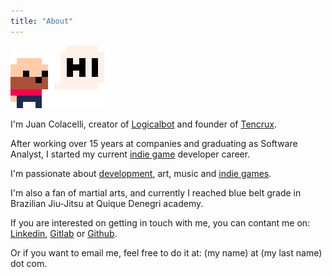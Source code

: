 ```yaml
---
title: "About"
---
```


![Juan Colacelli](juancolacelli.png)

I'm Juan Colacelli, creator of [Logicalbot](https://logicalbot.com) and founder of [Tencrux](https://tencrux.com).

After working over 15 years at companies and graduating as Software Analyst, I started my current [indie game](/tags/indiedev) developer career.

I'm passionate about [development](/tags/dev), art, music and [indie games](/tags/indiedev).

I'm also a fan of martial arts, and currently I reached blue belt grade in Brazilian Jiu-Jitsu at Quique Denegri academy.

If you are interested on getting in touch with me, you can contant me on: [Linkedin](https://linkedin.com/juancolacelli), [Gitlab](https://gitlab.com/juancolacelli) or [Github](https://github.com/juancolacelli).

Or if you want to email me, feel free to do it at: (my name) at (my last name) dot com.
